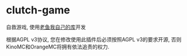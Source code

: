 # clutch-game
自救游戏, 使用[老鱼我自己的库](https://github.com/Lucky-fish/plugin-common)开发

根据AGPL v3协议, 您在修改使用此插件后必须按照AGPL v3的要求开源, 否则KinoMC和OrangeMC将拥有依法追责的权力.
